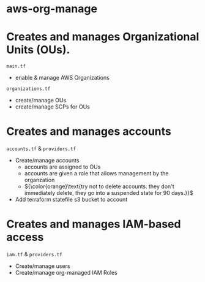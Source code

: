 # aws-org-manage

# Creates and manages Organizational Units (OUs).

`main.tf`
- enable & manage AWS Organizations

`organizations.tf`
- create/manage OUs
- create/manage SCPs for OUs

# Creates and manages accounts

`accounts.tf` & `providers.tf`
- Create/manage accounts
    - accounts are assigned to OUs
    - accounts are given a role that allows management by the organzation
    - ${\color{orange}\text{try not to delete accounts. they don't immediately delete, they go into a suspended state for 90 days.}}$
- Add terraform statefile s3 bucket to account

# Creates and manages IAM-based access

`iam.tf` & `providers.tf`
- Create/manage users
- Create/manage org-managed IAM Roles